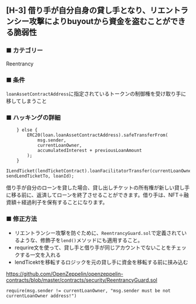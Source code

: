 ## [H-3] 借り手が自分自身の貸し手となり、リエントランシー攻撃によりbuyoutから資金を盗むことができる脆弱性

### ■ カテゴリー

Reentrancy

### ■ 条件

`loanAssetContractAddress`に指定されているトークンの制御権を受け取り手に移してしまうこと

### ■ ハッキングの詳細

```sol
    } else {
        ERC20(loan.loanAssetContractAddress).safeTransferFrom(
            msg.sender,
            currentLoanOwner,
            accumulatedInterest + previousLoanAmount
        );
    }
    ILendTicket(lendTicketContract).loanFacilitatorTransfer(currentLoanOwner, sendLendTicketTo, loanId);
```

借り手が自分のローンを貸した場合、貸し出しチケットの所有権が新しい貸し手に移る前に、返済してローンを終了させることができます。借り手は、NFT＋融資額＋経過利子を保有することになります。

### ■ 修正方法

- リエントランシー攻撃を防ぐために、`ReentrancyGuard.sol`で定義されているような、修飾子を`lend()`メソッドにも適用すること。
- requrire文を使って、貸し手と借り手が同じアカウントでないことをチェックする一文を入れる
- lendTicektを移転するロジックを元の貸し手に資金を移転する前に挟み込む

https://github.com/OpenZeppelin/openzeppelin-contracts/blob/master/contracts/security/ReentrancyGuard.sol

```sol
require(msg.sender != currentLoanOwner, "msg.sender must be not currentLoanOwner address!")
```
